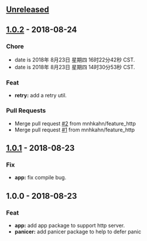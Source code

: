 <a name="unreleased"></a>
## [Unreleased]


<a name="1.0.2"></a>
## [1.0.2] - 2018-08-24
### Chore
- date is 2018年 8月23日 星期四 16时22分42秒 CST.
- date is 2018年 8月23日 星期四 14时30分53秒 CST.

### Feat
- **retry:** add a retry util.

### Pull Requests
- Merge pull request [#2](https://github.com/mnhkahn/gogogo/issues/2) from mnhkahn/feature_http
- Merge pull request [#1](https://github.com/mnhkahn/gogogo/issues/1) from mnhkahn/feature_http


<a name="1.0.1"></a>
## [1.0.1] - 2018-08-23
### Fix
- **app:** fix compile bug.


<a name="1.0.0"></a>
## 1.0.0 - 2018-08-23
### Feat
- **app:** add app package to support http server.
- **panicer:** add panicer package to help to defer panic


[Unreleased]: https://github.com/mnhkahn/gogogo/compare/1.0.2...HEAD
[1.0.2]: https://github.com/mnhkahn/gogogo/compare/1.0.1...1.0.2
[1.0.1]: https://github.com/mnhkahn/gogogo/compare/1.0.0...1.0.1
